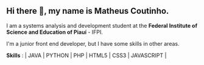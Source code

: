 ## Hi there 👋, my name is Matheus Coutinho.

I am a systems analysis and development student at the **Federal Institute of Science and Education of Piauí** - IFPI.

I'm a junior front end developer, but I have some skills in other areas.

**Skills** : | JAVA | PYTHON | PHP | HTML5 | CSS3 | JAVASCRIPT | 
